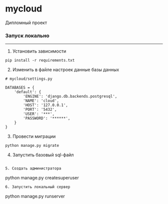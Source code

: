 # mycloud
Дипломный проект  


### Запуск локально
___
1. Установить зависимости
```
pip install -r requirements.txt
```
2. Изменить в файле настроек данные базы данных
```
# mycloud/settings.py

DATABASES = {
    'default': {
        'ENGINE': 'django.db.backends.postgresql',
        'NAME': 'cloud',
        'HOST': '127.0.0.1',
        'PORT': '5432',
        'USER': '***',
        'PASSWORD': '******',
    }
}
```
3. Провести миграции
```
python manage.py migrate
```
4. Запустить базовый sql-файл
```

5. Создать администратора
```
python manage.py createsuperuser
```
6. Запустить локальный сервер
```
python manage.py runserver
```




